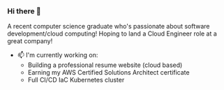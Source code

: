 ### Hi there 👋

A recent computer science graduate who's passionate about software development/cloud computing! Hoping to land a Cloud Engineer role at a great company!

- 📫 I'm currently working on:
  - Building a professional resume website (cloud based)
  - Earning my AWS Certified Solutions Architect certificate
  - Full CI/CD IaC Kubernetes cluster

<!--
**cameroncarlg/cameroncarlg** is a ✨ _special_ ✨ repository because its `README.md` (this file) appears on your GitHub profile.

Here are some ideas to get you started:

- 🔭 I’m currently working on ...
- 🌱 I’m currently learning ...
- 👯 I’m looking to collaborate on ...
- 🤔 I’m looking for help with ...
- 💬 Ask me about ...
- 📫 How to reach me: ...
- 😄 Pronouns: ...
- ⚡ Fun fact: ...
-->
